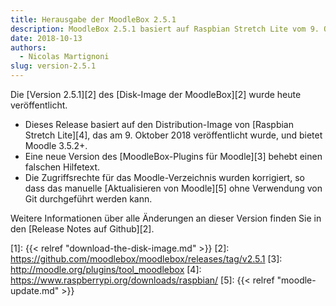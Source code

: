 ```yaml
---
title: Herausgabe der MoodleBox 2.5.1
description: MoodleBox 2.5.1 basiert auf Raspbian Stretch Lite vom 9. Oktober 2018. Manuelle Aktualisieren von Moodle möglich ist.
date: 2018-10-13
authors:
  - Nicolas Martignoni
slug: version-2.5.1
---
```


Die [Version 2.5.1][2] des [Disk-Image der MoodleBox][2] wurde heute veröffentlicht.

  - Dieses Release basiert auf den Distribution-Image von [Raspbian Stretch Lite][4], das am 9. Oktober 2018 veröffentlicht wurde, und bietet Moodle 3.5.2+.
  - Eine neue Version des [MoodleBox-Plugins für Moodle][3] behebt einen falschen Hilfetext.
  - Die Zugriffsrechte für das Moodle-Verzeichnis wurden korrigiert, so dass das manuelle [Aktualisieren von Moodle][5] ohne Verwendung von Git durchgeführt werden kann.

Weitere Informationen über alle Änderungen an dieser Version finden Sie in den [Release Notes auf Github][2].

 [1]: {{< relref "download-the-disk-image.md" >}}
 [2]: https://github.com/moodlebox/moodlebox/releases/tag/v2.5.1
 [3]: http://moodle.org/plugins/tool_moodlebox
 [4]: https://www.raspberrypi.org/downloads/raspbian/
 [5]: {{< relref "moodle-update.md" >}}
